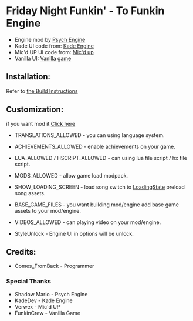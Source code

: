 # Friday Night Funkin' - To Funkin Engine
* Engine mod by [Psych Engine](https://gamebanana.com/mods/301107)
* Kade UI code from: [Kade Engine](https://github.com/KadeDev/Kade-Engine)
* Mic'd UP UI code from: [Mic'd up](https://github.com/Verwex/Funkin-Mic-d-Up-SC)
* Vanilla UI: [Vanilla game](https://github.com/FunkinCrew/Funkin)

## Installation:

Refer to [the Build Instructions](./BUILDING.md)

## Customization:
  if you want mod it [Click here](./Project.xml)
* TRANSLATIONS_ALLOWED - you can using language system.
* ACHIEVEMENTS_ALLOWED - enable achievements on your game.
* LUA_ALLOWED / HSCRIPT_ALLOWED - can using lua file script / hx file script.
* MODS_ALLOWED - allow game load modpack.
* SHOW_LOADING_SCREEN - load song switch to [LoadingState](./source/states/LoadingState.hx) preload song assets.
* BASE_GAME_FILES - you want building mod/engine add base game assets to your mod/engine.
* VIDEOS_ALLOWED - can playing video on your mod/engine.

* StyleUnlock - Engine UI in options will be unlock.

## Credits:
* Comes_FromBack - Programmer

### Special Thanks
* Shadow Mario - Psych Engine
* KadeDev - Kade Engine
* Verwex - Mic'd UP
* FunkinCrew - Vanilla Game
